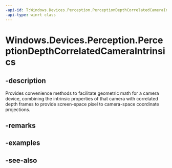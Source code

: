 ----api-id: T:Windows.Devices.Perception.PerceptionDepthCorrelatedCameraIntrinsics
-api-type: winrt class
---<!-- Class syntax.public class PerceptionDepthCorrelatedCameraIntrinsics : Windows.Devices.Perception.IPerceptionDepthCorrelatedCameraIntrinsics--># Windows.Devices.Perception.PerceptionDepthCorrelatedCameraIntrinsics## -descriptionProvides convenience methods to facilitate geometric math for a camera device, combining the intrinsic properties of that camera with correlated depth frames to provide screen-space pixel to camera-space coordinate projections.## -remarks## -examples## -see-also